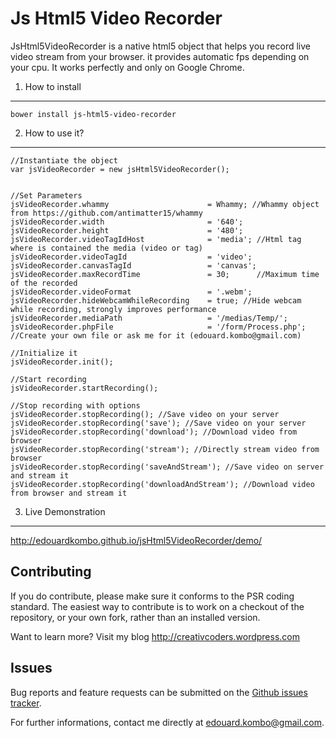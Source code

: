 Js Html5 Video Recorder
=======================

JsHtml5VideoRecorder is a native html5 object that helps you record live video stream from your browser.
it provides automatic fps depending on your cpu.
It works perfectly and only on Google Chrome.


1) How to install
---------------------

    bower install js-html5-video-recorder


2) How to use it?
-----------------

    //Instantiate the object
    var jsVideoRecorder = new jsHtml5VideoRecorder();
    

    //Set Parameters
    jsVideoRecorder.whammy                      = Whammy; //Whammy object from https://github.com/antimatter15/whammy
    jsVideoRecorder.width                       = '640';
    jsVideoRecorder.height                      = '480';
    jsVideoRecorder.videoTagIdHost              = 'media'; //Html tag where is contained the media (video or tag)
    jsVideoRecorder.videoTagId                  = 'video';
    jsVideoRecorder.canvasTagId                 = 'canvas';
    jsVideoRecorder.maxRecordTime               = 30;      //Maximum time of the recorded
    jsVideoRecorder.videoFormat                 = '.webm';    
    jsVideoRecorder.hideWebcamWhileRecording    = true; //Hide webcam while recording, strongly improves performance
    jsVideoRecorder.mediaPath                   = '/medias/Temp/';
    jsVideoRecorder.phpFile                     = '/form/Process.php'; //Create your own file or ask me for it (edouard.kombo@gmail.com)

    //Initialize it
    jsVideoRecorder.init();

    //Start recording
    jsVideoRecorder.startRecording();

    //Stop recording with options
    jsVideoRecorder.stopRecording(); //Save video on your server
    jsVideoRecorder.stopRecording('save'); //Save video on your server
    jsVideoRecorder.stopRecording('download'); //Download video from browser
    jsVideoRecorder.stopRecording('stream'); //Directly stream video from browser
    jsVideoRecorder.stopRecording('saveAndStream'); //Save video on server and stream it
    jsVideoRecorder.stopRecording('downloadAndStream'); //Download video from browser and stream it

        
3) Live Demonstration
---------------------

http://edouardkombo.github.io/jsHtml5VideoRecorder/demo/
    

Contributing
-------------

If you do contribute, please make sure it conforms to the PSR coding standard. The easiest way to contribute is to work on a checkout of the repository, or your own fork, rather than an installed version.

Want to learn more? Visit my blog http://creativcoders.wordpress.com


Issues
------

Bug reports and feature requests can be submitted on the [Github issues tracker](https://github.com/edouardkombo/jsHtml5VideoRecorder/issues).

For further informations, contact me directly at edouard.kombo@gmail.com.
